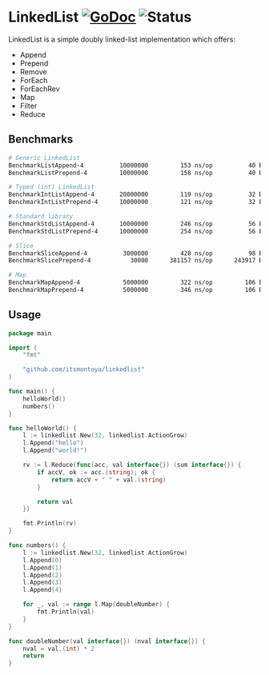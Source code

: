 # LinkedList [![GoDoc](https://godoc.org/github.com/itsmontoya/linkedlist?status.svg)](https://godoc.org/github.com/itsmontoya/linkedlist) ![Status](https://img.shields.io/badge/status-alpha-red.svg)
LinkedList is a simple doubly linked-list implementation which offers:
- Append
- Prepend
- Remove
- ForEach
- ForEachRev
- Map
- Filter
- Reduce

## Benchmarks
```bash
# Generic LinkedList
BenchmarkListAppend-4          10000000         153 ns/op          40 B/op      2 allocs/op
BenchmarkListPrepend-4         10000000         158 ns/op          40 B/op      2 allocs/op

# Typed (int) LinkedList
BenchmarkIntListAppend-4       20000000         119 ns/op          32 B/op      1 allocs/op
BenchmarkIntListPrepend-4      10000000         121 ns/op          32 B/op      1 allocs/op

# Standard library
BenchmarkStdListAppend-4       10000000         246 ns/op          56 B/op      2 allocs/op
BenchmarkStdListPrepend-4      10000000         254 ns/op          56 B/op      2 allocs/op

# Slice
BenchmarkSliceAppend-4          3000000         428 ns/op          98 B/op      1 allocs/op
BenchmarkSlicePrepend-4           30000      381157 ns/op      243917 B/op      3 allocs/op

# Map
BenchmarkMapAppend-4            5000000         322 ns/op         106 B/op      1 allocs/op
BenchmarkMapPrepend-4           5000000         346 ns/op         106 B/op      1 allocs/op
```

## Usage
```go
package main

import (
	"fmt"

	"github.com/itsmontoya/linkedlist"
)

func main() {
	helloWorld()
	numbers()
}

func helloWorld() {
	l := linkedlist.New(32, linkedlist.ActionGrow)
	l.Append("hello")
	l.Append("world!")

	rv := l.Reduce(func(acc, val interface{}) (sum interface{}) {
		if accV, ok := acc.(string); ok {
			return accV + " " + val.(string)
		}

		return val
	})

	fmt.Println(rv)
}

func numbers() {
	l := linkedlist.New(32, linkedlist.ActionGrow)
	l.Append(0)
	l.Append(1)
	l.Append(2)
	l.Append(3)
	l.Append(4)

	for _, val := range l.Map(doubleNumber) {
		fmt.Println(val)
	}
}

func doubleNumber(val interface{}) (nval interface{}) {
	nval = val.(int) * 2
	return
}

```
